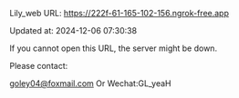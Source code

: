 Lily_web URL: https://222f-61-165-102-156.ngrok-free.app

Updated at: 2024-12-06 07:30:38

If you cannot open this URL, the server might be down.

Please contact: 

goley04@foxmail.com Or Wechat:GL_yeaH